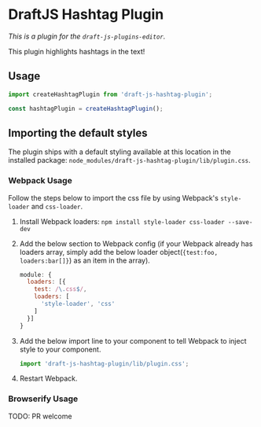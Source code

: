 # DraftJS Hashtag Plugin

*This is a plugin for the `draft-js-plugins-editor`.*

This plugin highlights hashtags in the text!

## Usage

```js
import createHashtagPlugin from 'draft-js-hashtag-plugin';

const hashtagPlugin = createHashtagPlugin();
```

## Importing the default styles

The plugin ships with a default styling available at this location in the installed package:
`node_modules/draft-js-hashtag-plugin/lib/plugin.css`.

### Webpack Usage
Follow the steps below to import the css file by using Webpack's `style-loader` and `css-loader`. 

1. Install Webpack loaders: `npm install style-loader css-loader --save-dev`
2. Add the below section to Webpack config (if your Webpack already has loaders array, simply add the below loader object(`{test:foo, loaders:bar[]}`) as an item in the array).

    ```js
    module: {
      loaders: [{
        test: /\.css$/,
        loaders: [
          'style-loader', 'css'
        ]
      }]
    }
    ```

3. Add the below import line to your component to tell Webpack to inject style to your component.

    ```js
    import 'draft-js-hashtag-plugin/lib/plugin.css';
    ```
4. Restart Webpack.


### Browserify Usage

TODO: PR welcome
